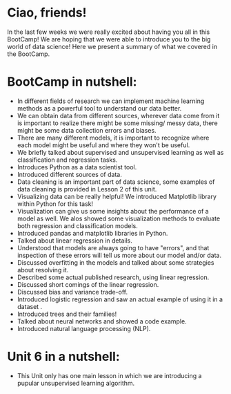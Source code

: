 # Ciao, friends!

In the last few weeks we were really excited about having you all in this BootCamp! We are hoping that we were able to introduce you to the big world of data science! Here we present a summary of what we covered in the BootCamp.  
 

# BootCamp in nutshell: 
- In different fields of research we can implement machine learning methods as a powerful tool to understand our data better. 
- We can obtain data from different sources, wherever data come from it is important to realize there might be some missing/ messy data, there might be some data collection errors and biases. 
-  There are many different models, it is important to recognize where each model might be useful and where they won't be useful. 
-  We briefly talked about supervised and unsupervised learning as well as classification and regression tasks. 
-  Introduces Python as a data scientist tool. 
- Introduced different sources of data. 
- Data cleaning is an important part of data science, some examples of data cleaning is provided in Lesson 2 of this unit.
- Visualizing data can be really helpful! We introduced Matplotlib library within Python for this task! 
- Visualization can give us some insights about the performance of a model as well.  We alos showed some visualization methods to evaluate both regression and classification models. 
- Introduced pandas and matplotlib libraries in Python. 
- Talked about linear regression in details. 
- Understood that models are always going to have "errors", and that inspection of these errors will tell us more about our model and/or data.
- Discussed overfitting in the models and talked about some strategies about resolving it.
- Described some actual published research, using linear regression.
- Discussed short comings of the linear regression.
- Discussed bias and variance trade-off.
- Introduced logistic regression and saw an actual example of using it in a dataset .
- Introduced trees and their families!
- Talked about neural networks and showed a code example.
- Introduced natural language processing (NLP).


# Unit 6 in a nutshell:

- This Unit only has one main lesson in which we are introducing a pupular unsupervised learning algorithm.
